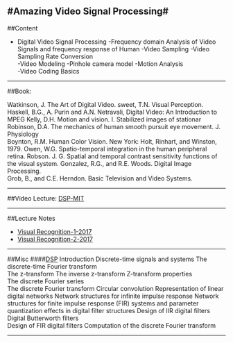 #Amazing Video Signal Processing#
--------------------------------------------------------------------------------------------------------------------
##Content

  - Digital Video Signal Processing	
  -Frequency domain Analysis of Video Signals and frequency response of Human
  -Video Sampling
  -Video Sampling Rate Conversion	
  -Video Modeling
  -Pinhole camera model
  -Motion Analysis	
  -Video Coding Basics	

--------------------------------------------------------------------------------------------------------------------

##Book:

  Watkinson, J. The Art of Digital Video. 
  sweet, T.N. Visual Perception. 
  Haskell,  B.G.,  A.  Purin  and  A.N.  Netravali,  Digital  Video:  An  Introduction  to  MPEG
  Kelly,  D.H.  Motion  and  vision.  I.  Stabilized  images  of  stationar
  Robinson,  D.A.  The mechanics  of  human  smooth  pursuit  eye  movement.  J.  Physiology  
  Boynton, R.M. Human Color Vision. New York: Holt, Rinhart, and Winston, 1979.
  Owen,  W.G.  Spatio-temporal  integration  in  the  human  peripheral  retina.
  Robson. J. G. Spatial and temporal contrast sensitivity functions of the visual system. 
  Gonzalez,  R.G.,  and  R.E.  Woods.  Digital Image  Processing.  
  Grob,  B.,  and  C.E.  Herndon.  Basic  Television  and  Video  Systems. 


--------------------------------------------------------------------------------------------------------------------

##Video Lecture:
[DSP-MIT](https://ocw.mit.edu/resources/res-6-008-digital-signal-processing-spring-2011/video-lectures/lecture-1-introduction/)


--------------------------------------------------------------------------------------------------------------------
##Lecture Notes 

  - [Visual Recognition-1-2017](http://nptel.ac.in/downloads/117104020/)
  - [Visual Recognition-2-2017](https://www.cse.iitk.ac.in/users/vinaypn/teaching/visrec2/)
--------------------------------------------------------------------------------------------------------------------
##Misc
####[DSP](https://ocw.mit.edu/resources/res-6-008-digital-signal-processing-spring-2011/study-materials/)
  Introduction 
 	Discrete-time signals and systems
 	The discrete-time Fourier transform 	
 	The z-transform 
 	The inverse z-transform 
	Z-transform properties 	
 	The discrete Fourier series 	
 	The discrete Fourier transform 
 	Circular convolution 
 	Representation of linear digital networks 
 	Network structures for infinite impulse response 
 	Network structures for finite impulse response (FIR) systems and parameter quantization effects in digital filter structures 
 	Design of IIR digital filters
 	Digital Butterworth filters 	
 	Design of FIR digital filters 
 	Computation of the discrete Fourier transform
  

--------------------------------------------------------------------------------------------------------------------













